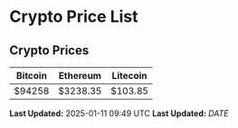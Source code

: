 # Crypto Price List

## Crypto Prices
| Bitcoin | Ethereum | Litecoin |
| ------- | -------- | -------- |
| $94258 | $3238.35 | $103.85 |
**Last Updated:** 2025-01-11 09:49 UTC
**Last Updated:** $DATE$
